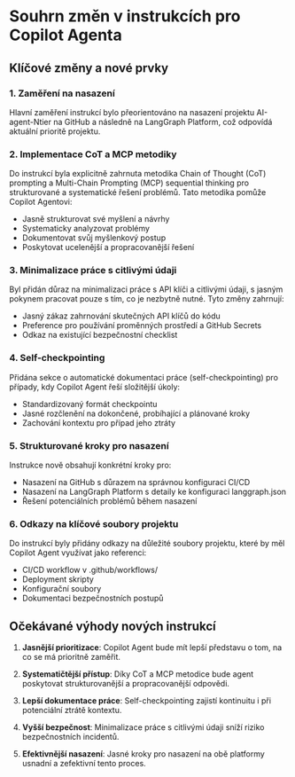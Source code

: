 # Souhrn změn v instrukcích pro Copilot Agenta

## Klíčové změny a nové prvky

### 1. Zaměření na nasazení
Hlavní zaměření instrukcí bylo přeorientováno na nasazení projektu AI-agent-Ntier na GitHub a následně na LangGraph Platform, což odpovídá aktuální prioritě projektu.

### 2. Implementace CoT a MCP metodiky
Do instrukcí byla explicitně zahrnuta metodika Chain of Thought (CoT) prompting a Multi-Chain Prompting (MCP) sequential thinking pro strukturované a systematické řešení problémů. Tato metodika pomůže Copilot Agentovi:
- Jasně strukturovat své myšlení a návrhy
- Systematicky analyzovat problémy 
- Dokumentovat svůj myšlenkový postup
- Poskytovat ucelenější a propracovanější řešení

### 3. Minimalizace práce s citlivými údaji
Byl přidán důraz na minimalizaci práce s API klíči a citlivými údaji, s jasným pokynem pracovat pouze s tím, co je nezbytně nutné. Tyto změny zahrnují:
- Jasný zákaz zahrnování skutečných API klíčů do kódu
- Preference pro používání proměnných prostředí a GitHub Secrets
- Odkaz na existující bezpečnostní checklist

### 4. Self-checkpointing
Přidána sekce o automatické dokumentaci práce (self-checkpointing) pro případy, kdy Copilot Agent řeší složitější úkoly:
- Standardizovaný formát checkpointu
- Jasné rozčlenění na dokončené, probíhající a plánované kroky
- Zachování kontextu pro případ jeho ztráty

### 5. Strukturované kroky pro nasazení
Instrukce nově obsahují konkrétní kroky pro:
- Nasazení na GitHub s důrazem na správnou konfiguraci CI/CD
- Nasazení na LangGraph Platform s detaily ke konfiguraci langgraph.json
- Řešení potenciálních problémů během nasazení

### 6. Odkazy na klíčové soubory projektu
Do instrukcí byly přidány odkazy na důležité soubory projektu, které by měl Copilot Agent využívat jako referenci:
- CI/CD workflow v .github/workflows/
- Deployment skripty
- Konfigurační soubory
- Dokumentaci bezpečnostních postupů

## Očekávané výhody nových instrukcí

1. **Jasnější prioritizace**: Copilot Agent bude mít lepší představu o tom, na co se má prioritně zaměřit.

2. **Systematičtější přístup**: Díky CoT a MCP metodice bude agent poskytovat strukturovanější a propracovanější odpovědi.

3. **Lepší dokumentace práce**: Self-checkpointing zajistí kontinuitu i při potenciální ztrátě kontextu.

4. **Vyšší bezpečnost**: Minimalizace práce s citlivými údaji sníží riziko bezpečnostních incidentů.

5. **Efektivnější nasazení**: Jasné kroky pro nasazení na obě platformy usnadní a zefektivní tento proces.

